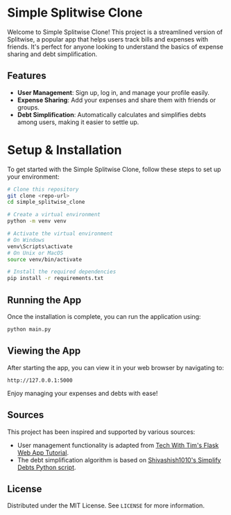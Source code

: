 
# Simple Splitwise Clone

Welcome to Simple Splitwise Clone! This project is a streamlined version of Splitwise, a popular app that helps users track bills and expenses with friends. It's perfect for anyone looking to understand the basics of expense sharing and debt simplification.

## Features

- **User Management**: Sign up, log in, and manage your profile easily.
- **Expense Sharing**: Add your expenses and share them with friends or groups.
- **Debt Simplification**: Automatically calculates and simplifies debts among users, making it easier to settle up.

# Setup & Installation

To get started with the Simple Splitwise Clone, follow these steps to set up your environment:

```bash
# Clone this repository
git clone <repo-url>
cd simple_splitwise_clone

# Create a virtual environment
python -m venv venv

# Activate the virtual environment
# On Windows
venv\Scripts\activate
# On Unix or MacOS
source venv/bin/activate

# Install the required dependencies
pip install -r requirements.txt
```

## Running the App

Once the installation is complete, you can run the application using:

```bash
python main.py
```

## Viewing the App

After starting the app, you can view it in your web browser by navigating to:

```
http://127.0.0.1:5000
```

Enjoy managing your expenses and debts with ease!

## Sources

This project has been inspired and supported by various sources:

- User management functionality is adapted from [Tech With Tim's Flask Web App Tutorial](https://github.com/techwithtim/Flask-Web-App-Tutorial).
- The debt simplification algorithm is based on [Shivashish1010's Simplify Debts Python script](https://github.com/Shivashish1010/Simplify-Debts/blob/master/simplify_debts.py).

## License

Distributed under the MIT License. See `LICENSE` for more information.

